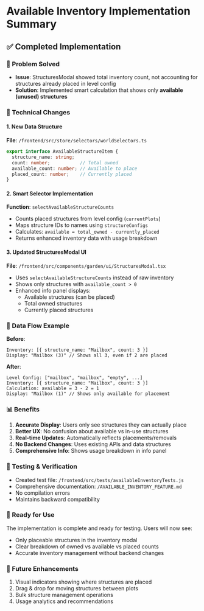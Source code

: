 # Available Inventory Implementation Summary

## ✅ Completed Implementation

### 🎯 Problem Solved
- **Issue**: StructuresModal showed total inventory count, not accounting for structures already placed in level config
- **Solution**: Implemented smart calculation that shows only **available (unused) structures**

### 🔧 Technical Changes

#### 1. New Data Structure
**File**: `/frontend/src/store/selectors/worldSelectors.ts`
```typescript
export interface AvailableStructureItem {
  structure_name: string;
  count: number;           // Total owned
  available_count: number; // Available to place
  placed_count: number;    // Currently placed
}
```

#### 2. Smart Selector Implementation
**Function**: `selectAvailableStructureCounts`
- Counts placed structures from level config (`currentPlots`)
- Maps structure IDs to names using `structureConfigs`
- Calculates: `available = total_owned - currently_placed`
- Returns enhanced inventory data with usage breakdown

#### 3. Updated StructuresModal UI
**File**: `/frontend/src/components/garden/ui/StructuresModal.tsx`
- Uses `selectAvailableStructureCounts` instead of raw inventory
- Shows only structures with `available_count > 0`
- Enhanced info panel displays:
  - Available structures (can be placed)
  - Total owned structures
  - Currently placed structures

### 🔄 Data Flow Example

**Before**:
```
Inventory: [{ structure_name: "Mailbox", count: 3 }]
Display: "Mailbox (3)" // Shows all 3, even if 2 are placed
```

**After**:
```
Level Config: ["mailbox", "mailbox", "empty", ...]
Inventory: [{ structure_name: "Mailbox", count: 3 }]
Calculation: available = 3 - 2 = 1
Display: "Mailbox (1)" // Shows only available for placement
```

### 📊 Benefits

1. **Accurate Display**: Users only see structures they can actually place
2. **Better UX**: No confusion about available vs in-use structures  
3. **Real-time Updates**: Automatically reflects placements/removals
4. **No Backend Changes**: Uses existing APIs and data structures
5. **Comprehensive Info**: Shows usage breakdown in info panel

### 🧪 Testing & Verification

- Created test file: `/frontend/src/tests/availableInventoryTests.js`
- Comprehensive documentation: `/AVAILABLE_INVENTORY_FEATURE.md`
- No compilation errors
- Maintains backward compatibility

### 🚀 Ready for Use

The implementation is complete and ready for testing. Users will now see:
- Only placeable structures in the inventory modal
- Clear breakdown of owned vs available vs placed counts
- Accurate inventory management without backend changes

### 🔮 Future Enhancements

1. Visual indicators showing where structures are placed
2. Drag & drop for moving structures between plots
3. Bulk structure management operations
4. Usage analytics and recommendations